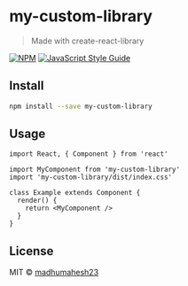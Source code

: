 # my-custom-library

> Made with create-react-library

[![NPM](https://img.shields.io/npm/v/my-custom-library.svg)](https://www.npmjs.com/package/my-custom-library) [![JavaScript Style Guide](https://img.shields.io/badge/code_style-standard-brightgreen.svg)](https://standardjs.com)

## Install

```bash
npm install --save my-custom-library
```

## Usage

```tsx
import React, { Component } from 'react'

import MyComponent from 'my-custom-library'
import 'my-custom-library/dist/index.css'

class Example extends Component {
  render() {
    return <MyComponent />
  }
}
```

## License

MIT © [madhumahesh23](https://github.com/madhumahesh23)

